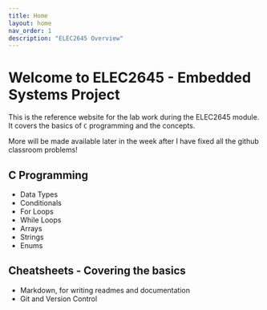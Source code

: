 ```yaml
---
title: Home
layout: home
nav_order: 1
description: "ELEC2645 Overview"
---
```



# Welcome to ELEC2645 - Embedded Systems Project

This is the reference website for the lab work during the ELEC2645 module. It covers the basics of `C` programming and the concepts.

More will be made available later in the week after I have fixed all the github classroom problems!

## C Programming

- Data Types
- Conditionals
- For Loops
- While Loops
- Arrays
- Strings
- Enums




## Cheatsheets - Covering the basics

- Markdown, for writing readmes and documentation
- Git and Version Control
